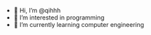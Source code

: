 - 👋 Hi, I’m @qihhh
- 👀 I’m interested in programming
- 🌱 I’m currently learning computer engineering



<!---
qihhh/qihhh is a ✨ special ✨ repository because its `README.md` (this file) appears on your GitHub profile.
You can click the Preview link to take a look at your changes.
--->
